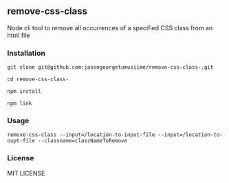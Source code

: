 ## remove-css-class

Node cli tool to remove all occurrences of a specified CSS class from an html file

### Installation

`git clone git@github.com:jasongeorgetumusiime/remove-css-class-.git`

`cd remove-css-class-`

`npm install`

`npm link`

### Usage

`remove-css-class --input=/location-to-input-file --input=/location-to-oupt-file --classname=classNameToRemove`

### License

MIT LICENSE
